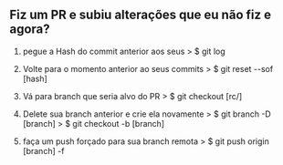 ## Fiz um PR e subiu alterações que eu não fiz e agora?
  1. pegue a Hash do commit anterior aos seus
    > $ git log

  2. Volte para o momento anterior ao seus commits
    >	$ git reset --sof [hash]

  3. Vá para branch que seria alvo do PR
    >	$ git checkout [rc/]

  4. Delete sua branch anterior e crie ela novamente
    >	$ git branch -D [branch]
    >	$ git checkout -b [branch]

  5. faça um push forçado para sua branch remota
    >	$ git push origin [branch] -f
